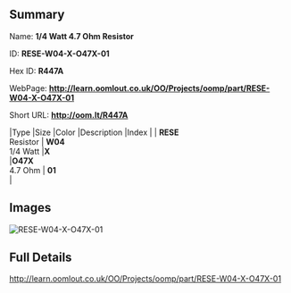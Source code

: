 

## Summary
 
Name: __1/4 Watt 4.7 Ohm Resistor__

ID: __RESE-W04-X-O47X-01__

Hex ID: __R447A__

WebPage: __http://learn.oomlout.co.uk/OO/Projects/oomp/part/RESE-W04-X-O47X-01__

Short URL: __http://oom.lt/R447A__


|Type   |Size   |Color   |Description   |Index   |
| __RESE__ <br>Resistor  | __W04__<br>1/4 Watt   |__X__<br>    |__O47X__<br>4.7 Ohm    | __01__<br>  |


## Images
![RESE-W04-X-O47X-01](http://oomlout.com/oomp-gen/parts/RESE-W04-X-O47X-01/RESE-W04-X-O47X-01_420.jpg)

## Full Details

 http://learn.oomlout.co.uk/OO/Projects/oomp/part/RESE-W04-X-O47X-01

